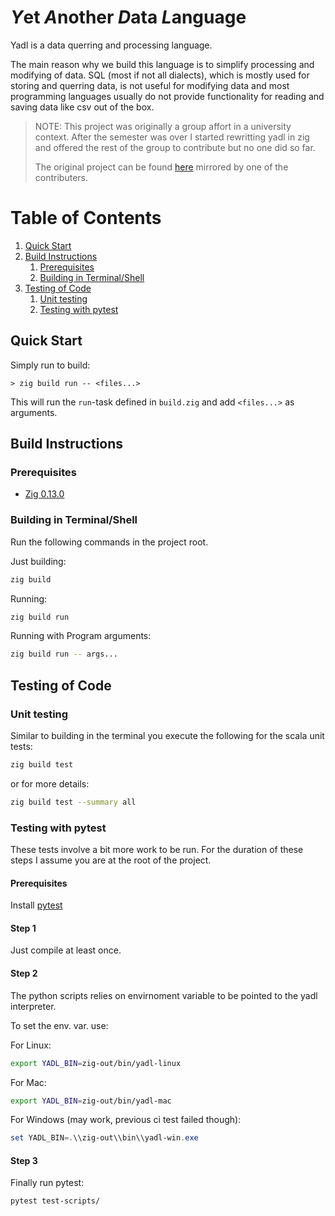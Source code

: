 # *Y*et *A*nother *D*ata *L*anguage

Yadl is a data querring and processing language.

The main reason why we build this language is to simplify processing and
modifying of data. SQL (most if not all dialects), which is mostly used
for storing and querring data, is not useful for modifying data and most
programming languages usually do not provide functionality for reading and
saving data like csv out of the box.

> NOTE: This project was originally a group affort in a university context.
> After the semester was over I started rewritting yadl in zig and offered
> the rest of the group to contribute but no one did so far.
>
> The original project can be found [here](https://github.com/julianjumper/yadl) mirrored by
> one of the contributers.

# Table of Contents

1. [Quick Start](#quick)
2. [Build Instructions](#build)
    1. [Prerequisites](#pre)
    2. [Building in Terminal/Shell](#build_sh)
3. [Testing of Code](#testing)
    1. [Unit testing](#unit)
    1. [Testing with pytest](#python)

## Quick Start <a name="quick"></a>

Simply run to build:

```shell
> zig build run -- <files...>
```

This will run the `run`-task defined in `build.zig` and add `<files...>` as arguments.

## Build Instructions <a name="build"></a>

### Prerequisites <a name="pre"></a>

- [Zig 0.13.0](https://ziglang.org/download/)

### Building in Terminal/Shell <a name="build_sh"></a>

Run the following commands in the project root.

Just building:

```sh
zig build
```

Running:

```sh
zig build run
```

Running with Program arguments:

```sh
zig build run -- args...
```

## Testing of Code <a name="testing"></a>

### Unit testing <a name="unit"></a>

Similar to building in the terminal you execute the following for the scala unit tests:

```sh
zig build test
```
or for more details:

```sh
zig build test --summary all
```

### Testing with pytest <a name="python"></a>

These tests involve a bit more work to be run.
For the duration of these steps I assume you are at the root of the project.

#### Prerequisites

Install [pytest](https://pypi.org/project/pytest/)

#### Step 1

Just compile at least once.

#### Step 2

The python scripts relies on envirnoment variable to be pointed to the yadl interpreter.

To set the env. var. use:

For Linux:
```sh
export YADL_BIN=zig-out/bin/yadl-linux
```
For Mac:
```sh
export YADL_BIN=zig-out/bin/yadl-mac
```

For Windows (may work, previous ci test failed though):
```powershell
set YADL_BIN=.\\zig-out\\bin\\yadl-win.exe
```

#### Step 3

Finally run pytest:
```sh
pytest test-scripts/
```


